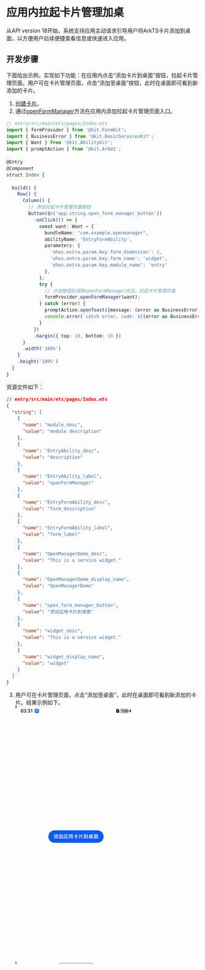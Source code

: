 # 应用内拉起卡片管理加桌

从API version 18开始，系统支持应用主动请求引导用户将ArkTS卡片添加到桌面，以方便用户后续便捷查看信息或快速进入应用。

## 开发步骤
下面给出示例，实现如下功能：在应用内点击“添加卡片到桌面”按钮，拉起卡片管理页面。用户可在卡片管理页面，点击“添加至桌面”按钮，此时在桌面即可看到新添加的卡片。
1. [创建卡片](./arkts-ui-widget-creation.md)。
2. 通过[openFormManager](../reference/apis-form-kit/js-apis-app-form-formProvider.md#formprovideropenformmanager18)方法在应用内添加拉起卡片管理页面入口。
```ts
// entry/src/main/ets/pages/Index.ets
import { formProvider } from '@kit.FormKit';
import { BusinessError } from '@kit.BasicServicesKit';
import { Want } from '@kit.AbilityKit';
import { promptAction } from '@kit.ArkUI';

@Entry
@Component
struct Index {

  build() {
    Row() {
      Column() {
        // 添加拉起卡片管理页面按钮
        Button($r('app.string.open_form_manager_button'))
          .onClick(() => {
            const want: Want = {
              bundleName: "com.example.openmanager",
              abilityName: 'EntryFormAbility',
              parameters: {
                'ohos.extra.param.key.form_dimension': 2,
                'ohos.extra.param.key.form_name': 'widget',
                'ohos.extra.param.key.module_name': 'entry'
              },
            };
            try {
              // 点击按钮后调用openFormManager方法，拉起卡片管理页面
              formProvider.openFormManager(want);
            } catch (error) {
              promptAction.openToast({message: (error as BusinessError).message});
              console.error(`catch error, code: ${(error as BusinessError).code}, message: ${(error as BusinessError).message})`);
            }
          })
          .margin({ top: 10, bottom: 10 })
      }
      .width('100%')
    }
    .height('100%')
  }
}
```
资源文件如下：
```json
// entry/src/main/ets/pages/Index.ets
{
  "string": [
    {
      "name": "module_desc",
      "value": "module description"
    },
    {
      "name": "EntryAbility_desc",
      "value": "description"
    },
    {
      "name": "EntryAbility_label",
      "value": "openFormManager"
    },
    {
      "name": "EntryFormAbility_desc",
      "value": "form_description"
    },
    {
      "name": "EntryFormAbility_label",
      "value": "form_label"
    },
    {
      "name": "OpenManagerDemo_desc",
      "value": "This is a service widget."
    },
    {
      "name": "OpenManagerDemo_display_name",
      "value": "OpenManagerDemo"
    },
    {
      "name": "open_form_manager_button",
      "value": "添加应用卡片到桌面"
    },
    {
      "name": "widget_desc",
      "value": "This is a service widget."
    },
    {
      "name": "widget_display_name",
      "value": "widget"
    }
  ]
}
```
3. 用户可在卡片管理页面，点击“添加至桌面”，此时在桌面即可看到新添加的卡片。结果示例如下。<br>
![WidgetPrinciple](figures/应用内加卡.gif)
